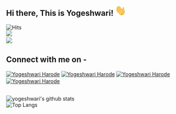 ## Hi there, This is Yogeshwari! <img src="https://raw.githubusercontent.com/devSouvik/devSouvik/master/Hi.gif" height=30px width=30px>

![Hits](https://hitcounter.pythonanywhere.com/count/tag.svg?url=https%3A%2F%2Fgithub.com%2Fyogeshwari-harode%2Fhit-counter)<br>
![](https://img.shields.io/github/stars/yogeshwari-harode)<br>
![](https://img.shields.io/github/followers/yogeshwari-harode)<br>
<!--<img src="https://komarev.com/ghpvc/?username=yogeshwari-harode&label=Profile%20views&color=0e75b6&style=flat" alt="yogeshwari-harode" />-->

<!--
**yogeshwari-harode/yogeshwari-harode** is a ✨ _special_ ✨ repository because its `README.md` (this file) appears on your GitHub profile.

Here are some ideas to get you started:

- 🔭 I’m currently working on ...
- 🌱 I’m currently learning ...
- 👯 I’m looking to collaborate on ...
- 🤔 I’m looking for help with ...
- 💬 Ask me about ...
- 📫 How to reach me: ...
- 😄 Pronouns: ...
- ⚡ Fun fact: ...
-->


<h2>Connect with me on - </h2>
<a href="https://www.linkedin.com/in/yogeshwari-harode-2bb48b1a7/" target="blank"><img align="center" src="https://raw.githubusercontent.com/rahuldkjain/github-profile-readme-generator/master/src/images/icons/Social/linked-in-alt.svg" alt="Yogeshwari Harode" height="30" width="40" /></a>
<a href="https://www.hackerrank.com/yamiharodeg11" target="blank" ><img align="center" src="https://raw.githubusercontent.com/rahuldkjain/github-profile-readme-generator/master/src/images/icons/Social/hackerrank.svg" alt="Yogeshwari Harode" height="30" width="40" /></a>
<a href="https://www.hackerearth.com/@Yogeshwari-Harode" target="blank"><img align="center" src="https://raw.githubusercontent.com/rahuldkjain/github-profile-readme-generator/master/src/images/icons/Social/hackerearth.svg" alt="Yogeshwari Harode" height="30" width="40" /></a>
<a href="https://auth.geeksforgeeks.org/user/yamiharodeg11/" target="blank"><img align="center" src="https://raw.githubusercontent.com/rahuldkjain/github-profile-readme-generator/master/src/images/icons/Social/geeks-for-geeks.svg" alt="Yogeshwari Harode" height="30" width="40" /></a>
<br><br>

![yogeshwari's github stats](https://github-readme-stats.vercel.app/api?username=Yogeshwari-harode&&show_icons=true&title_color=F012BE&icon_color=bb2acf&text_color=0074D9&bg_color=30,3D9970,01FF70 )
<br>
![Top Langs](https://github-readme-stats.vercel.app/api/top-langs/?username=yogeshwari-harode&exclude_repo=github-readme-stats,yogeshwari.github.io)
<br>


<br>
<!--<p>&nbsp;<img align="center" src="https://github-profile-trophy.vercel.app/?username=yogeshwari-harode&theme=juicyfresh&no-frame=true&row=1&&margin-w=20&no-bg=true%22%20alt=%22yogeshwari-harode%22" /></p>
-->

